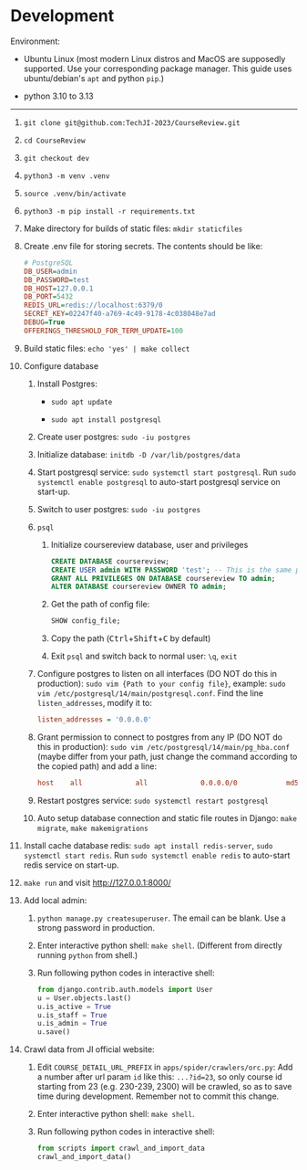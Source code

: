 # Development

Environment:

- Ubuntu Linux (most modern Linux distros and MacOS are supposedly supported. Use your corresponding package manager. This guide uses ubuntu/debian's `apt` and python `pip`.)

- python 3.10 to 3.13

---

1. `git clone git@github.com:TechJI-2023/CourseReview.git`

2. `cd CourseReview`

3. `git checkout dev`

4. `python3 -m venv .venv`

5. `source .venv/bin/activate`

6. `python3 -m pip install -r requirements.txt`

7. Make directory for builds of static files: `mkdir staticfiles`

8. Create .env file for storing secrets. The contents should be like:

   ```ini
   # PostgreSQL
   DB_USER=admin
   DB_PASSWORD=test
   DB_HOST=127.0.0.1
   DB_PORT=5432
   REDIS_URL=redis://localhost:6379/0
   SECRET_KEY=02247f40-a769-4c49-9178-4c038048e7ad
   DEBUG=True
   OFFERINGS_THRESHOLD_FOR_TERM_UPDATE=100
   ```

9. Build static files: `echo 'yes' | make collect`

10. Configure database

    1. Install Postgres:

       - `sudo apt update`

       - `sudo apt install postgresql`

    2. Create user postgres: `sudo -iu postgres`

    3. Initialize database: `initdb -D /var/lib/postgres/data`

    4. Start postgresql service: `sudo systemctl start postgresql`. Run `sudo systemctl enable postgresql` to auto-start postgresql service on start-up.

    5. Switch to user postgres: `sudo -iu postgres`

    6. `psql`

       1. Initialize coursereview database, user and privileges

          ```sql
          CREATE DATABASE coursereview;
          CREATE USER admin WITH PASSWORD 'test'; -- This is the same password of admin in .env file above.
          GRANT ALL PRIVILEGES ON DATABASE coursereview TO admin;
          ALTER DATABASE coursereview OWNER TO admin;
          ```

       2. Get the path of config file:

          ```sql
          SHOW config_file;
          ```

       3. Copy the path (<kbd>Ctrl</kbd>+<kbd>Shift</kbd>+<kbd>C</kbd> by default)

       4. Exit `psql` and switch back to normal user: `\q`, `exit`

    7. Configure postgres to listen on all interfaces (DO NOT do this in production): `sudo vim {Path to your config file}`, example: `sudo vim /etc/postgresql/14/main/postgresql.conf`. Find the line `listen_addresses`, modify it to:

       ```ini
       listen_addresses = '0.0.0.0'
       ```

    8. Grant permission to connect to postgres from any IP (DO NOT do this in production): `sudo vim /etc/postgresql/14/main/pg_hba.conf` (maybe differ from your path, just change the command according to the copied path) and add a line:

       ```ini
       host    all             all             0.0.0.0/0            md5
       ```

    9. Restart postgres service: `sudo systemctl restart postgresql`

    10. Auto setup database connection and static file routes in Django: `make migrate`, `make makemigrations`

11. Install cache database redis: `sudo apt install redis-server`, `sudo systemctl start redis`. Run `sudo systemctl enable redis` to auto-start redis service on start-up.

12. `make run` and visit <http://127.0.0.1:8000/>

13. Add local admin:

    1. `python manage.py createsuperuser`. The email can be blank. Use a strong password in production.

    2. Enter interactive python shell: `make shell`. (Different from directly running `python` from shell.)

    3. Run following python codes in interactive shell:

       ```python
       from django.contrib.auth.models import User
       u = User.objects.last()
       u.is_active = True
       u.is_staff = True
       u.is_admin = True
       u.save()
       ```

14. Crawl data from JI official website:

    1. Edit `COURSE_DETAIL_URL_PREFIX` in `apps/spider/crawlers/orc.py`: Add a number after url param `id` like this: `...?id=23`, so only course id starting from 23 (e.g. 230-239, 2300) will be crawled, so as to save time during development. Remember not to commit this change.

    2. Enter interactive python shell: `make shell`.

    3. Run following python codes in interactive shell:

       ```python
       from scripts import crawl_and_import_data
       crawl_and_import_data()
       ```
